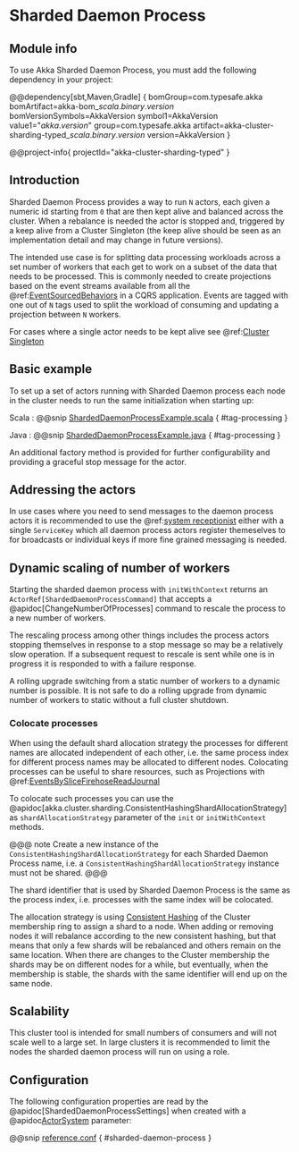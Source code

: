 # Sharded Daemon Process

## Module info

To use Akka Sharded Daemon Process, you must add the following dependency in your project:

@@dependency[sbt,Maven,Gradle] {
  bomGroup=com.typesafe.akka bomArtifact=akka-bom_$scala.binary.version$ bomVersionSymbols=AkkaVersion
  symbol1=AkkaVersion
  value1="$akka.version$"
  group=com.typesafe.akka
  artifact=akka-cluster-sharding-typed_$scala.binary.version$
  version=AkkaVersion
}

@@project-info{ projectId="akka-cluster-sharding-typed" }

## Introduction

Sharded Daemon Process provides a way to run `N` actors, each given a numeric id starting from `0` that are then kept alive
and balanced across the cluster. When a rebalance is needed the actor is stopped and, triggered by a keep alive from
a Cluster Singleton (the keep alive should be seen as an implementation detail and may change in future versions).

The intended use case is for splitting data processing workloads across a set number of workers that each get to work on a subset
of the data that needs to be processed. This is commonly needed to create projections based on the event streams available
from all the @ref:[EventSourcedBehaviors](persistence.md) in a CQRS application. Events are tagged with one out of `N` tags
used to split the workload of consuming and updating a projection between `N` workers.

For cases where a single actor needs to be kept alive see @ref:[Cluster Singleton](cluster-singleton.md)

## Basic example

To set up a set of actors running with Sharded Daemon process each node in the cluster needs to run the same initialization
when starting up:

Scala
:  @@snip [ShardedDaemonProcessExample.scala](/akka-cluster-sharding-typed/src/test/scala/akka/cluster/sharding/typed/scaladsl/ShardedDaemonProcessSpec.scala) { #tag-processing }

Java
:  @@snip [ShardedDaemonProcessExample.java](/akka-cluster-sharding-typed/src/test/java/akka/cluster/sharding/typed/javadsl/ShardedDaemonProcessCompileOnlyTest.java) { #tag-processing }

An additional factory method is provided for further configurability and providing a graceful stop message for the actor.

## Addressing the actors

In use cases where you need to send messages to the daemon process actors it is recommended to use the @ref:[system receptionist](actor-discovery.md)
either with a single `ServiceKey` which all daemon process actors register themeselves to for broadcasts or individual keys if more fine grained messaging is needed.

## Dynamic scaling of number of workers

Starting the sharded daemon process with `initWithContext` returns an `ActorRef[ShardedDaemonProcessCommand]` that accepts a @apidoc[ChangeNumberOfProcesses] command to rescale the process to a new number of workers.

The rescaling process among other things includes the process actors stopping themselves in response to a stop message 
so may be a relatively slow operation. If a subsequent request to rescale is sent while one is in progress it is responded
to with a failure response.

A rolling upgrade switching from a static number of workers to a dynamic number is possible. 
It is not safe to do a rolling upgrade from dynamic number of workers to static without a full cluster shutdown.

### Colocate processes

When using the default shard allocation strategy the processes for different names are allocated independent of
each other, i.e. the same process index for different process names may be allocated to different nodes.
Colocating processes can be useful to share resources, such as Projections with @ref:[EventsBySliceFirehoseReadJournal](../persistence-query.md#eventsbyslice-and-currenteventsbyslice)

To colocate such processes you can use the @apidoc[akka.cluster.sharding.ConsistentHashingShardAllocationStrategy]
as `shardAllocationStrategy` parameter of the `init` or `initWithContext` methods. 

@@@ note
Create a new instance of the `ConsistentHashingShardAllocationStrategy` for each Sharded Daemon Process name, i.e. a `ConsistentHashingShardAllocationStrategy` instance must not be shared.
@@@

The shard identifier that is used by Sharded Daemon Process is the same as the process index, i.e. processes with
the same index will be colocated.

The allocation strategy is using [Consistent Hashing](https://tom-e-white.com/2007/11/consistent-hashing.html)
of the Cluster membership ring to assign a shard to a node. When adding or removing nodes it will rebalance
according to the new consistent hashing, but that means that only a few shards will be rebalanced and others
remain on the same location. When there are changes to the Cluster membership the shards may be on different
nodes for a while, but eventually, when the membership is stable, the shards with the same identifier will
end up on the same node.

## Scalability  

This cluster tool is intended for small numbers of consumers and will not scale well to a large set. In large clusters 
it is recommended to limit the nodes the sharded daemon process will run on using a role.

## Configuration

The following configuration properties are read by the @apidoc[ShardedDaemonProcessSettings]
when created with a @apidoc[ActorSystem](typed.ActorSystem) parameter:

@@snip [reference.conf](/akka-cluster-sharding-typed/src/main/resources/reference.conf) { #sharded-daemon-process }
